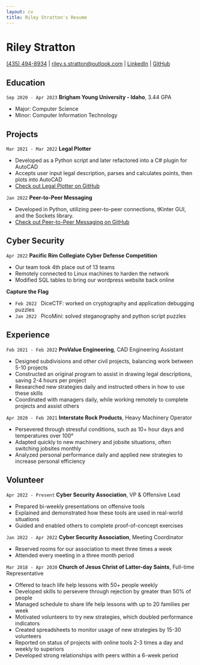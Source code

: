 ```yaml
---
layout: cv
title: Riley Stratton's Resume
---
```

# Riley Stratton


<div id="webaddress">
<a href="tel:435-494-8934">(435) 494-8934</a>
| <a href="mailto:riley.s.stratton@outlook.com">riley.s.stratton@outlook.com</a>
| <a href="https://www.LinkedIn.com/in/RileyStratton/">LinkedIn</a>
| <a href="https://GitHub.com/RileyStratton/">GitHub</a>
</div>

<!-- https://www.monique.tech/the-art-of-markdown -->

## Education

`Sep 2020 - Apr 2023`
__Brigham Young University - Idaho__, 3.44 GPA

- Major: Computer Science
- Minor: Computer Information Technology

## Projects

`Mar 2021 - Mar 2022`
__Legal Plotter__

- Developed as a Python script and later refactored into a C# plugin for AutoCAD
- Accepts user input legal description, parses and calculates points, then plots into AutoCAD
- [Check out Legal Plotter on GitHub](https://GitHub.com/RileyStratton/LegalPlotter)

`Jan 2022`
__Peer-to-Peer Messaging__

- Developed in Python, utilizing peer-to-peer connections, tKinter GUI, and the Sockets library.
- [Check out Peer-to-Peer Messaging on GitHub](https://GitHub.com/RileyStratton/Networking)

## Cyber Security

`Apr 2022`
__Pacific Rim Collegiate Cyber Defense Competition__
 
- Our team took 4th place out of 13 teams
- Remotely connected to Linux  machines to harden the network
- Modified SQL tables to bring our wordpress website back online

__Capture the Flag__
 
- `Feb 2022 ` DiceCTF: worked on cryptography and application debugging puzzles
- `Jan 2022 ` PicoMini: solved steganography and python script puzzles 

## Experience

`Feb 2021 - Feb 2022`
__ProValue Engineering__, CAD Engineering Assistant

- Designed subdivisions and other civil projects, balancing work between 5-10 projects
- Constructed an original program to assist in drawing legal descriptions, saving 2-4 hours per project
- Researched new strategies daily and instructed others in how to use these skills
- Coordinated with managers daily, while working remotely to complete projects and assist others 

`Apr 2020 - Feb 2021`
__Interstate Rock Products__, Heavy Machinery Operator

- Persevered through stressful conditions, such as 10+ hour days and temperatures over 100°
- Adapted quickly to new machinery and jobsite situations, often switching jobsites monthly
- Analyzed personal performance daily and applied new strategies to increase personal efficiency 

## Volunteer

`Apr 2022 - Present`
__Cyber Security Association__, VP & Offensive Lead
- Prepared bi-weekly presentations on offensive tools
- Explained and demonstrated how these tools are used in real-world situations
- Guided and enabled others to complete proof-of-concept exercises

`Jan 2022 - Apr 2022`
__Cyber Security Association__, Meeting Coordinator
- Reserved rooms for our association to meet three times a week
- Attended every meeting in a three month period

`Mar 2018 - Apr 2020`
__Church of Jesus Christ of Latter-day Saints__, Full-time Representative

- Offered to teach life help lessons with 50+ people weekly
- Developed skills to persevere through rejection by greater than 50% of people
- Managed schedule to share life help lessons with up to 20 families per week
- Motivated volunteers to try new strategies, which doubled performance indicators
- Created spreadsheets to monitor usage of new strategies by 15-30 volunteers 
- Reported on status of projects with online tools 2-3 times a day and weekly to superiors 
- Developed strong relationships with peers within a 6-week period

<!-- ### Footer

Last updated: 14-Apr-2022 -->


